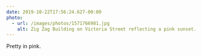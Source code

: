 ```yaml
---
date: 2019-10-22T17:56:24.627-00:00
photo:
  - url: /images/photos/1571766981.jpg
    alt: Zig Zag Building on Victoria Street reflecting a pink sunset.
---
```

Pretty in pink.
